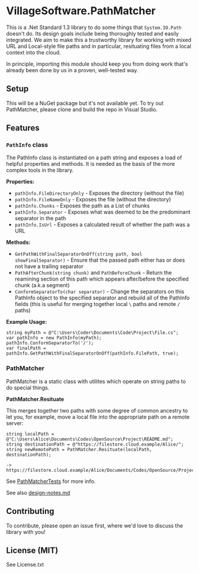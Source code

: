# VillageSoftware.PathMatcher

This is a .Net Standard 1.3 library to do some things that `System.IO.Path` doesn't do. Its design goals include being thoroughly tested and easily integrated. We aim to make this a trustworthy library for working with mixed URL and Local-style file paths and in particular, resituating files from a local context into the cloud.

In principle, importing this module should keep you from doing work that's already been done by us in a proven, well-tested way.

## Setup

This will be a NuGet package but it's not available yet. To try out PathMatcher, please clone and build the repo in Visual Studio.

## Features

### `PathInfo` class

The PathInfo class is instantiated on a path string and exposes a load of helpful properties and methods. It is needed as the basis of the more complex tools in the library.

**Properties:**

 * `pathInfo.FileDirectoryOnly` - Exposes the directory (without the file)
 * `pathInfo.FileNameOnly` - Exposes the file (without the directory)
 * `pathInfo.Chunks` - Exposes the path as a List of chunks
 * `pathInfo.Separator` - Exposes what was deemed to be the predominant separator in the path
 * `pathInfo.IsUrl` - Exposes a calculated result of whether the path was a URL

**Methods:**

 * `GetPathWithFinalSeparatorOnOff(string path, bool showFinalSeparator)` - Ensure that the passed path either has or does not have a trailing separator
 * `PathAfterChunk(string chunk)` and `PathBeforeChunk` - Return the reamining section of this path which appears after/before the specified chunk (a.k.a segment)
 * `ConformSeparatorTo(char separator)` - Change the separators on this PathInfo object to the specified separator and rebuild all of the PathInfo fields (this is useful for merging together local `\` paths and remote `/` paths)

**Example Usage:**

	string myPath = @"C:\Users\Coder\Documents\Code\Project\File.cs";
	var pathInfo = new PathInfo(myPath);
	pathInfo.ConformSeparatorTo('/');
	var finalPath = pathInfo.GetPathWithFinalSeparatorOnOff(pathInfo.FilePath, true);

### PathMatcher

PathMatcher is a static class with utilites which operate on string paths to do special things.

**PathMatcher.Resituate**

This merges together two paths with some degree of common ancestry to let you, for example, move a local file into the appropriate path on a remote server:

	string localPath = @"C:\Users\Alice\Documents\Codes\OpenSource\Project\README.md";
	string destinationPath = @"https://filestore.cloud.example/Alice/";
	string newRemotePath = PathMatcher.Resituate(localPath, destinationPath);
	
	-> https://filestore.cloud.example/Alice/Documents/Codes/OpenSource/Project/README.md

See [PathMatcherTests][tests] for more info.	

See also [design-notes.md](/design-notes.md)

[tests]: /VillageSoftware.PathMatcher/VillageSoftware.PathMatcher.Tests/PathMatcherTests.cs

## Contributing

To contribute, please open an issue first, where we'd love to discuss the library with you!

## License (MIT)

See License.txt
